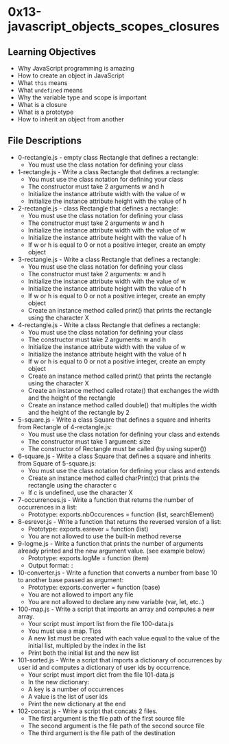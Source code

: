 # 0x13-javascript_objects_scopes_closures

## Learning Objectives

* Why JavaScript programming is amazing
* How to create an object in JavaScript
* What ```this``` means
* What ```undefined``` means
* Why the variable type and scope is important
* What is a closure
* What is a prototype
* How to inherit an object from another


## File Descriptions

* 0-rectangle.js - empty class Rectangle that defines a rectangle:
    * You must use the class notation for defining your class
* 1-rectangle.js - Write a class Rectangle that defines a rectangle:
    * You must use the class notation for defining your class
    * The constructor must take 2 arguments w and h
    * Initialize the instance attribute width with the value of w
    * Initialize the instance attribute height with the value of h
* 2-rectangle.js - class Rectangle that defines a rectangle:
    * You must use the class notation for defining your class
    * The constructor must take 2 arguments w and h
    * Initialize the instance attribute width with the value of w
    * Initialize the instance attribute height with the value of h
    * If w or h is equal to 0 or not a positive integer, create an empty object
* 3-rectangle.js - Write a class Rectangle that defines a rectangle:
    * You must use the class notation for defining your class
    * The constructor must take 2 arguments: w and h
    * Initialize the instance attribute width with the value of w
    * Initialize the instance attribute height with the value of h
    * If w or h is equal to 0 or not a positive integer, create an empty object
    * Create an instance method called print() that prints the rectangle using the character X
* 4-rectangle.js - Write a class Rectangle that defines a rectangle:
    * You must use the class notation for defining your class
    * The constructor must take 2 arguments: w and h
    * Initialize the instance attribute width with the value of w
    * Initialize the instance attribute height with the value of h
    * If w or h is equal to 0 or not a positive integer, create an empty object
    * Create an instance method called print() that prints the rectangle using the character X
    * Create an instance method called rotate() that exchanges the width and the height of the rectangle
    * Create an instance method called double() that multiples the width and the height of the rectangle by 2
* 5-square.js - Write a class Square that defines a square and inherits from Rectangle of 4-rectangle.js:
    * You must use the class notation for defining your class and extends
    * The constructor must take 1 argument: size
    * The constructor of Rectangle must be called (by using super())
* 6-square.js - Write a class Square that defines a square and inherits from Square of 5-square.js:
    * You must use the class notation for defining your class and extends
    * Create an instance method called charPrint(c) that prints the rectangle using the character c
    * If c is undefined, use the character X
* 7-occurrences.js - Write a function that returns the number of occurrences in a list:
    * Prototype: exports.nbOccurences = function (list, searchElement)
* 8-esrever.js - Write a function that returns the reversed version of a list:
    * Prototype: exports.esrever = function (list)
    * You are not allowed to use the built-in method reverse
* 9-logme.js - Write a function that prints the number of arguments already printed and the new argument value. (see example below)
    * Prototype: exports.logMe = function (item)
    * Output format: <number arguments already printed>: <current argument value>
* 10-converter.js - Write a function that converts a number from base 10 to another base passed as argument:
    * Prototype: exports.converter = function (base)
    * You are not allowed to import any file
    * You are not allowed to declare any new variable (var, let, etc..)
* 100-map.js - Write a script that imports an array and computes a new array.
    * Your script must import list from the file 100-data.js
    * You must use a map. Tips
    * A new list must be created with each value equal to the value of the initial list, multipled by the index in the list
    * Print both the initial list and the new list
* 101-sorted.js - Write a script that imports a dictionary of occurrences by user id and computes a dictionary of user ids by occurrence.
    * Your script must import dict from the file 101-data.js
    * In the new dictionary:
    * A key is a number of occurrences
    * A value is the list of user ids
    * Print the new dictionary at the end
* 102-concat.js - Write a script that concats 2 files.
    * The first argument is the file path of the first source file
    * The second argument is the file path of the second source file
    * The third argument is the file path of the destination
